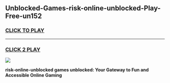 
## Unblocked-Games-risk-online-unblocked-Play-Free-un152
<h3>
<a href="https://premium76.site?title=risk-online-unblocked&ref=23A">CLICK TO PLAY</a></h3>
<hr>

<h3>
<a href="https://premium76.site?title=risk-online-unblocked&ref=23A">CLICK 2 PLAY</a>
  
</h3>

<a href="https://premium76.site?title=risk-online-unblocked&ref=23A"><img src="https://clearcache.store/games.png"></a>


**risk-online-unblocked games unblocked: Your Gateway to Fun and Accessible Online Gaming**
